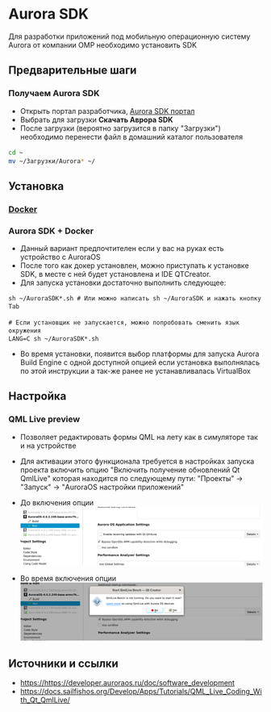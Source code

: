 # Aurora SDK

Для разработки приложений под мобильную операционную систему Aurora от компании OMP необходимо установить SDK

## Предварительные шаги

### Получаем Aurora SDK

- Открыть портал разработчика, [Aurora SDK портал](https://developer.auroraos.ru/#tree)
- Выбрать для загрузки **Скачать Aврора SDK**
- После загрузки (вероятно загрузится в папку "Загрузки") необходимо перенести файл в домашний каталог пользователя

```zsh
cd ~
mv ~/Загрузки/Aurora* ~/
```

## Установка

### [Docker](docker.md)

### Aurora SDK + Docker

- Данный вариант предпочтителен если у вас на руках есть устройство с AuroraOS
- После того как докер установлен, можно приступать к установке SDK, в месте с ней будет установлена и IDE QTCreator.
- Для запуска установки достаточно выполнить следующее:

```shell
sh ~/AuroraSDK*.sh # Или можно написать sh ~/AuroraSDK и нажать кнопку Tab

# Если установщик не запускается, можно попробовать сменить язык окружения
LANG=C sh ~/AuroraSDK*.sh
```

- Во время установки, появится выбор платформы для запуска Aurora Build Engine с одной доступной опцией если установка выполнялась по этой инструкции а так-же ранее не устанавливалась VirtualBox

## Настройка

### QML Live preview

- Позволяет редактировать формы QML на лету как в симуляторе так и на устройстве
- Для активации этого функционала требуется в настройках запуска проекта включить опцию "Включить получение обновлений Qt QmlLive" которая находится по следующему пути: "Проекты" -> "Запуск" -> "AuroraOS настройки приложений"

- До включения опции
![До включения опции](./public/aurora-sdk/qt-qml-live-1.png)

- Во время включения опции
![До включения опции](./public/aurora-sdk/qt-qml-live-2.png)

## Источники и ссылки

- <https://https://developer.auroraos.ru/doc/software_development>
- <https://docs.sailfishos.org/Develop/Apps/Tutorials/QML_Live_Coding_With_Qt_QmlLive/>
